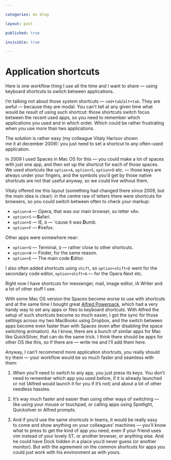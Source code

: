 ```yaml
---

categories: en blog

layout: post

published: true

invisible: true

---
```


# Application shortcuts

Here is one workflow thing I use all the time and I want to share — using keyboard shortcuts to switch between applications.

I’m talking not about those system shortcuts — `cmd+tab`/`alt+tab`. They are awful — because they are modal. You can’t tell at any given time what would be result of using such shortcut: those shortcuts switch focus between the recent used apps, so you need to remember which applications you used and in which order. Which could be rather frustrating when you use more than two applications.

The solution is rather easy (my colleague Vitaly Harisov shown me it at december 2009): you just need to set a shortcut to any often-used application.

In 2009 I used Spaces in Mac OS for this — you could make a lot of spaces with just one app, and then set up the shortcut for each of those spaces. We used shortcuts like `option+A`, `option+S`, `option+D` etc. — those keys are always under your fingers, and the symbols you’d get by those native shortcuts are not that useful anyway, so we could live without them.

Vitaly offered me this layout (something had changed there since 2009, but the main idea is clear): in the centre raw of letters there were shortcuts for browsers, so you could switch between often to check your markup:

- `option+A` — Opera, that was our main browser, so letter «A».
- `option+S` —**S**afari.
- `option+D` — IE, `D` — 'cause it was **D**umb.
- `option+F` — **F**irefox.

Other apps were somewhere near:

- `option+Q` — Terminal, `Q` — rather close to other shortcuts.
- `option+W` — Finder, for the same reason.
- `option+E` — The main code **E**ditor.

I also often added shortcuts using `shift`, so `option+shift+E` went for the secondary code editor, `option+shift+A` — for the Opera Next etc.

Right now I have shortcuts for messenger, mail, image editor, iA Writer and a lot of other stuff I use.

With some Mac OS version the Spaces become worse to use with shortcuts and at the same time I bought great [Alfred Powerpack](http://www.alfredapp.com), which had a very handy way to set any apps or files to keyboard shortcuts. With Alfred the setup of such shortcuts become so much easier, I got the sync for those settings across my two MacBooks using Dropbox, and the switch between apps become even faster than with Spaces (even after disabling the space switching animation). As I know, there are a bunch of similar apps for Mac like QuickSilver, that can do the same trick. I think there should be apps for other OS like this, so if there are — write me and I’ll add them here.

Anyway, I can’t recommend more application shortcuts, you really should try them — your workflow would be so much faster and seamless with them:

1. When you’ll need to switch to any app, you just press its keys. You don’t need to remember which app you used before, if it is already launched or not (Alfred would launch it for you if it’s not) and about a lot of other needless hassles.

2. It’s way much faster and easier than using other ways of switching — like using your mouse or touchpad, or calling apps using Spotlight, Quicksilver or Alfred prompts.

3. And if you’d use the same shortcuts in teams, it would be really easy to come and show anything on your colleagues’ machines — you’ll know what to press to get the kind of app you need, even if your friend uses vim instead of your lovely ST, or another browser, or anything else. And he could have Dock hidden in a place you’d never guess (or another monitor). But with the agreement on the common shortcuts for apps you could just work with his environment as with yours.